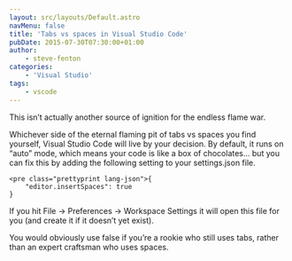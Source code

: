 ```yaml
---
layout: src/layouts/Default.astro
navMenu: false
title: 'Tabs vs spaces in Visual Studio Code'
pubDate: 2015-07-30T07:30:00+01:00
author:
    - steve-fenton
categories:
    - 'Visual Studio'
tags:
    - vscode
---
```


This isn’t actually another source of ignition for the endless flame war.

Whichever side of the eternal flaming pit of tabs vs spaces you find yourself, Visual Studio Code will live by your decision. By default, it runs on “auto” mode, which means your code is like a box of chocolates… but you can fix this by adding the following setting to your settings.json file.

```
<pre class="prettyprint lang-json">{
    "editor.insertSpaces": true
}
```
If you hit File -&gt; Preferences -&gt; Workspace Settings it will open this file for you (and create it if it doesn’t yet exist).

You would obviously use false if you’re a rookie who still uses tabs, rather than an expert craftsman who uses spaces.